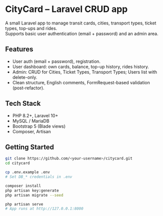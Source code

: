 # CityCard – Laravel CRUD app

A small Laravel app to manage transit cards, cities, transport types, ticket types, top-ups and rides.  
Supports basic user authentication (email + password) and an admin area.

## Features
- User auth (email + password), registration.
- User dashboard: own cards, balance, top-up history, rides history.
- Admin: CRUD for Cities, Ticket Types, Transport Types; Users list with delete-only.
- Clean structure, English comments, FormRequest-based validation (post-refactor).

## Tech Stack
- PHP 8.2+, Laravel 10+
- MySQL / MariaDB
- Bootstrap 5 (Blade views)
- Composer, Artisan

## Getting Started
```bash
git clone https://github.com/<your-username>/citycard.git
cd citycard

cp .env.example .env
# Set DB_* credentials in .env

composer install
php artisan key:generate
php artisan migrate --seed

php artisan serve
# App runs at http://127.0.0.1:8000
